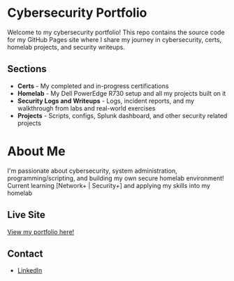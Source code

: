# Cybersecurity Portfolio

Welcome to my cybersecurity portfolio!
This repo contains the source code for my GitHub Pages site where I share my journey in cybersecurity, certs, homelab projects, and security writeups.

## Sections
- **Certs** - My completed and in-progress certifications
- **Homelab** - My Dell PowerEdge R730 setup and all my projects built on it
- **Security Logs and Writeups** - Logs, incident reports, and my walkthrough from labs and real-world exercises
- **Projects** - Scripts, configs, Splunk dashboard, and other security related projects


# About Me
I'm passionate about cybersecurity, system administration, programming/scripting, and building my own secure homelab environment!
Current learning [Network+ | Security+] and applying my skills into my homelab

## Live Site
[View my portfolio here!](https://Cynthetic13.github.io)

## Contact
- [LinkedIn](#)
